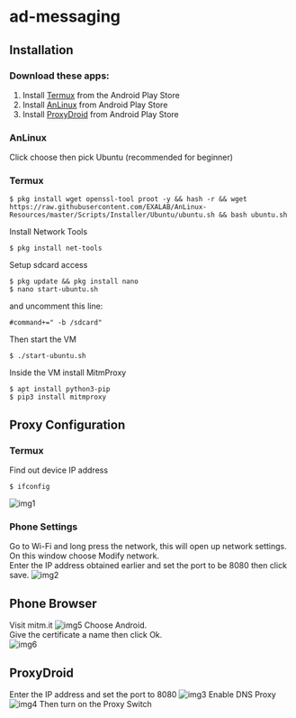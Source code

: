# ad-messaging

## Installation
### Download these apps:
1. Install [Termux](https://play.google.com/store/apps/details?id=com.termux&hl=en_US) from the Android Play Store 
2. Install [AnLinux](https://play.google.com/store/apps/details?id=exa.lnx.a&hl=en_US) from Android Play Store
3. Install [ProxyDroid](https://play.google.com/store/apps/details?id=org.proxydroid&hl=en_US) from Android Play Store

### AnLinux
Click choose then pick Ubuntu (recommended for beginner) 
### Termux
```
$ pkg install wget openssl-tool proot -y && hash -r && wget https://raw.githubusercontent.com/EXALAB/AnLinux-Resources/master/Scripts/Installer/Ubuntu/ubuntu.sh && bash ubuntu.sh
``` 
Install Network Tools
```
$ pkg install net-tools
```
Setup sdcard access
```
$ pkg update && pkg install nano
$ nano start-ubuntu.sh
``` 
and uncomment this line:
```
#command+=" -b /sdcard"
``` 
Then start the VM
```
$ ./start-ubuntu.sh
``` 
Inside the VM install MitmProxy
```apt update
$ apt install python3-pip
$ pip3 install mitmproxy
``` 

## Proxy Configuration
### Termux
Find out device IP address
```
$ ifconfig
```
![img1](figures/img1.png)
### Phone Settings
Go to Wi-Fi and long press the network, this will open up network settings. 
On this window choose Modify network.  
Enter the IP address obtained earlier and set the port to be 8080 then click save.
![img2](figures/img2.png)
## Phone Browser
Visit mitm.it
![img5](figures/img5.png)
Choose Android.  
Give the certificate a name then click Ok.  
![img6](figures/img6.png)
## ProxyDroid
Enter the IP address and set the port to 8080
![img3](figures/img3.png)
Enable DNS Proxy
![img4](figures/img4.png)
Then turn on the Proxy Switch
